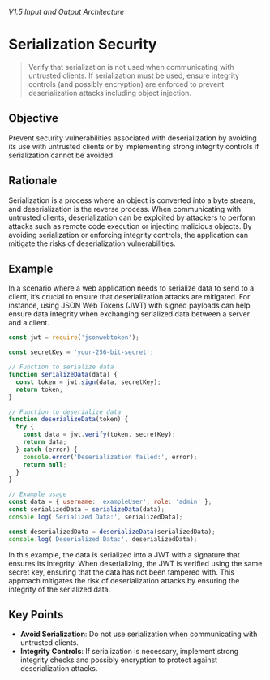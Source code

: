 *V1.5 Input and Output Architecture*

# Serialization Security

> Verify that serialization is not used when communicating with untrusted clients. If serialization must be used, ensure integrity controls (and possibly encryption) are enforced to prevent deserialization attacks including object injection.

## Objective
Prevent security vulnerabilities associated with deserialization by avoiding its use with untrusted clients or by implementing strong integrity controls if serialization cannot be avoided.

## Rationale
Serialization is a process where an object is converted into a byte stream, and deserialization is the reverse process. When communicating with untrusted clients, deserialization can be exploited by attackers to perform attacks such as remote code execution or injecting malicious objects. By avoiding serialization or enforcing integrity controls, the application can mitigate the risks of deserialization vulnerabilities.

## Example

In a scenario where a web application needs to serialize data to send to a client, it’s crucial to ensure that deserialization attacks are mitigated. For instance, using JSON Web Tokens (JWT) with signed payloads can help ensure data integrity when exchanging serialized data between a server and a client.

```javascript
const jwt = require('jsonwebtoken');

const secretKey = 'your-256-bit-secret';

// Function to serialize data
function serializeData(data) {
  const token = jwt.sign(data, secretKey);
  return token;
}

// Function to deserialize data
function deserializeData(token) {
  try {
    const data = jwt.verify(token, secretKey);
    return data;
  } catch (error) {
    console.error('Deserialization failed:', error);
    return null;
  }
}

// Example usage
const data = { username: 'exampleUser', role: 'admin' };
const serializedData = serializeData(data);
console.log('Serialized Data:', serializedData);

const deserializedData = deserializeData(serializedData);
console.log('Deserialized Data:', deserializedData);
```

In this example, the data is serialized into a JWT with a signature that ensures its integrity. When deserializing, the JWT is verified using the same secret key, ensuring that the data has not been tampered with. This approach mitigates the risk of deserialization attacks by ensuring the integrity of the serialized data.

## Key Points
- **Avoid Serialization**: Do not use serialization when communicating with untrusted clients.
- **Integrity Controls**: If serialization is necessary, implement strong integrity checks and possibly encryption to protect against deserialization attacks.

